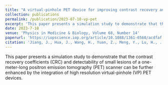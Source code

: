 ```yaml
---
title: "A virtual-pinhole PET device for improving contrast recovery and enhancing lesion detectability of a one-meter-long PET scanner: a simulation study."
collection: publications
permalink: /publication/2023-07-10-vp-pet
excerpt: 'This paper presents a simulation study to demonstrate that the contrast recovery coefficients (CRC) and detectability of small lesions of a one-meter-long positron emission tomography (PET) scanner can be further enhanced by the integration of high resolution virtual-pinhole (VP) PET devices.'
date: 2023-7-10
venue: 'Physics in Medicine & Biology, Volume 68, Number 14'
paperurl: 'https://iopscience.iop.org/article/10.1088/1361-6560/acdfaf'
citation: 'Jiang, J., Hua, J., Wang, H., Yuan, Z., Meng, Y., Lu, H., ... & Tai, Y. C. (2023). &quot;A virtual-pinhole PET device for improving contrast recovery and enhancing lesion detectability of a one-meter-long PET scanner: a simulation study.&quot; <i>Physics in Medicine and Biology.</i>. 68(14).'
---
```

This paper presents a simulation study to demonstrate that the contrast recovery coefficients (CRC) and detectability of small lesions of a one-meter-long positron emission tomography (PET) scanner can be further enhanced by the integration of high resolution virtual-pinhole (VP) PET devices.

<!-- [Download paper here](http://haoyulu1022.github.io/files/Jiang_2023_Phys._Med._Biol._68_145011.pdf) -->

<!-- Recommended citation: Jiang, J., Hua, J., Wang, H., Yuan, Z., Meng, Y., Lu, H., ... & Tai, Y. C. (2023). "A virtual-pinhole PET device for improving contrast recovery and enhancing lesion detectability of a one-meter-long PET scanner: a simulation study." <i>Physics in Medicine and Biology.</i>. 68(14). -->